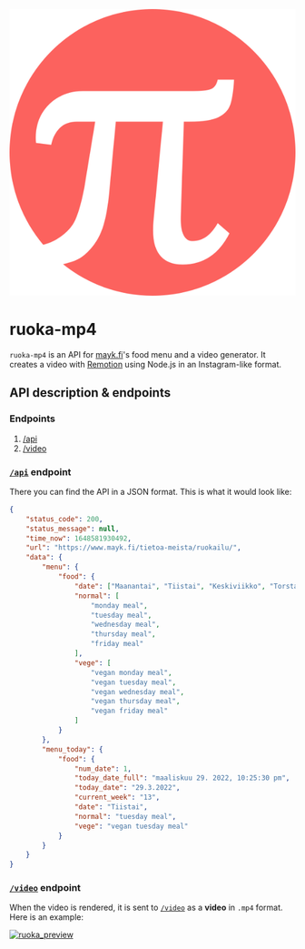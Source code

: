 [![mayk_logo](https://raw.githubusercontent.com/libreMayk/ruoka-mp4/main/src/assets/punainenpii.svg)](https://www.mayk.fi/)

# ruoka-mp4

`ruoka-mp4` is an API for [mayk.fi](https://www.mayk.fi/tietoa-meista/ruokailu/)'s food menu and a video generator. It creates a video with [Remotion](https://www.remotion.dev/) using Node.js in an Instagram-like format.

## API description & endpoints

### Endpoints

1. [/api](#api-endpoint)
2. [/video](#video-endpoint)

### [`/api`](/api) endpoint

There you can find the API in a JSON format. This is what it would look like:

```json
{
	"status_code": 200,
	"status_message": null,
	"time_now": 1648581930492,
	"url": "https://www.mayk.fi/tietoa-meista/ruokailu/",
	"data": {
		"menu": {
			"food": {
				"date": ["Maanantai", "Tiistai", "Keskiviikko", "Torstai", "Perjantai"],
				"normal": [
					"monday meal",
					"tuesday meal",
					"wednesday meal",
					"thursday meal",
					"friday meal"
				],
				"vege": [
					"vegan monday meal",
					"vegan tuesday meal",
					"vegan wednesday meal",
					"vegan thursday meal",
					"vegan friday meal"
				]
			}
		},
		"menu_today": {
			"food": {
				"num_date": 1,
				"today_date_full": "maaliskuu 29. 2022, 10:25:30 pm",
				"today_date": "29.3.2022",
				"current_week": "13",
				"date": "Tiistai",
				"normal": "tuesday meal",
				"vege": "vegan tuesday meal"
			}
		}
	}
}
```

### [`/video`](/video) endpoint

When the video is rendered, it is sent to [`/video`](/video) as a **video** in `.mp4` format. Here is an example:

[![ruoka_preview](https://img.youtube.com/vi/MnTTeq7vGtc/0.jpg)](https://www.youtube.com/watch?v=MnTTeq7vGtc 'ruoka_preview')
